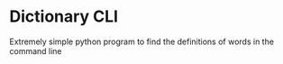 # Dictionary CLI
 Extremely simple python program to find the definitions of words in the command line
